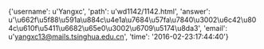 {'username': u'Yangxc', 'path': u'wd1142/1142.html', 'answer': u'\u662f\u5f88\u591a\u884c\u4e1a\u7684\u57fa\u7840\u3002\u6c42\u804c\u610f\u5411\u6682\u65e0\u3002\u6709\u5174\u8da3', 'email': u'yangxc13@mails.tsinghua.edu.cn', 'time': '2016-02-23:17:44:40'}
